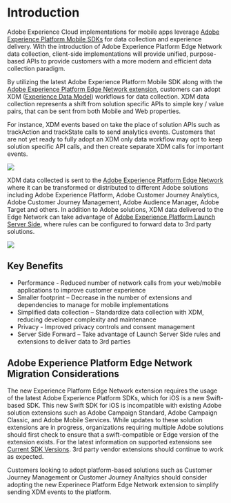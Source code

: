# Introduction

Adobe Experience Cloud implementations for mobile apps leverage [Adobe Experience Platform Mobile SDKs](http://sdkdocs.com) for data collection and experience delivery. With the introduction of Adobe Experience Platform Edge Network data collection, client-side implementations will provide unified, purpose-based APIs to provide customers with a more modern and efficient data collection paradigm.

By utilizing the latest Adobe Experience Platform Mobile SDK along with the [Adobe Experience Platform Edge Network extension](https://github.com/Adobe-Marketing-Cloud/aep-sdks-documentation/tree/415ad4c45b0bddcb6879a7403d8c2922f154ef8b/getting-started/using-mobile-extensions/adobe-edge/README.md), customers can adopt XDM \([Experience Data Model](https://experienceleague.adobe.com/docs/experience-platform/xdm/home.html)\) workflows for data collection. XDM data collection represents a shift from solution specific APIs to simple key / value pairs, that can be sent from both Mobile and Web properties.

For instance, XDM events based on take the place of solution APIs such as trackAction and trackState calls to send analytics events. Customers that are not yet ready to fully adopt an XDM only data workflow may opt to keep solution specific API calls, and then create separate XDM calls for important events.

![](../.gitbook/assets/AEP_Edge_XDMdata.png)

XDM data collected is sent to the [Adobe Experience Platform Edge Network](https://www.adobe.com/experience-platform/experience-platform-edge-network.html) where it can be transformed or distributed to different Adobe solutions including Adobe Experience Platform, Adobe Customer Journey Analytics, Adobe Customer Journey Management, Adobe Audience Manager, Adobe Target and others. In addition to Adobe solutions, XDM data delivered to the Edge Network can take advantage of [Adobe Experience Platform Launch Server Side](https://experienceleague.adobe.com/docs/launch/using/server-side-info/server-side-overview.html?lang=en#server-side-info), where rules can be configured to forward data to 3rd party solutions.

![](../.gitbook/assets/AEP_Edge_dataflow.png)

## Key Benefits

* Performance - Reduced number of network calls from your web/mobile applications to improve customer experience
* Smaller footprint – Decrease in the number of extensions and dependencies to manage for mobile implementations
* Simplified data collection – Standardize data collection with XDM, reducing developer complexity and maintenance
* Privacy - Improved privacy controls and consent management
* Server Side Forward – Take advantage of Launch Server Side rules and extensions to deliver data to 3rd parties

## Adobe Experience Platform Edge Network Migration Considerations

The new Experience Platform Edge Network extension requires the usage of the latest Adobe Experience Platform SDKs, which for iOS is a new Swift-based SDK. This new Swift SDK for iOS is incompatible with existing Adobe solution extensions such as Adobe Campaign Standard, Adobe Campaign Classic, and Adobe Mobile Services. While updates to these solution extensions are in progress, organizations requiring multiple Adobe solutions should first check to ensure that a swift-compatible or Edge version of the extension exists. For the latest information on supported extensions see [Current SDK Versions](https://aep-sdks.gitbook.io/docs/v/AEP-Edge-Docs/current-sdk-versions). 3rd party vendor extensions should continue to work as expected.

Customers looking to adopt platform-based solutions such as Customer Journey Management or Customer Journey Analtyics should consider adopting the new Experinece Platform Edge Network extension to simplify sending XDM events to the platform.

